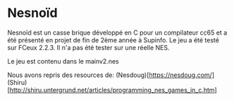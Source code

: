 # Nesnoïd

Nesnoïd est un casse brique développé en C pour un compilateur cc65 et a été présenté en projet de fin de 2ème année à Supinfo.
Le jeu a été testé sur FCeux 2.2.3. Il n'a pas été tester sur une réelle NES.

Le jeu est contenu dans le mainv2.nes

Nous avons repris des resources de: 
(Nesdoug)[https://nesdoug.com/]
(Shiru)[http://shiru.untergrund.net/articles/programming_nes_games_in_c.htm]
